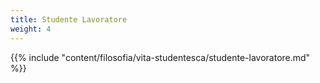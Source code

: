 ```yaml
---
title: Studente Lavoratore
weight: 4
---
```


{{% include "content/filosofia/vita-studentesca/studente-lavoratore.md" %}}
